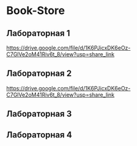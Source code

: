 # Book-Store
## Лабораторная 1
https://drive.google.com/file/d/1K6PJicxDK6eOz-C7GlVe2oM41Riv6t_8/view?usp=share_link

## Лабораторная 2
https://drive.google.com/file/d/1K6PJicxDK6eOz-C7GlVe2oM41Riv6t_8/view?usp=share_link

## Лабораторная 3


## Лабораторная 4
